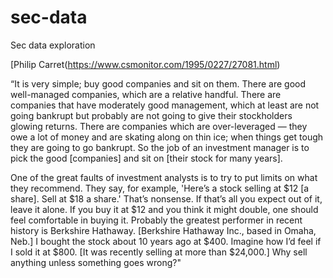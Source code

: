 # sec-data

Sec data exploration

[Philip Carret(https://www.csmonitor.com/1995/0227/27081.html)

“It is very simple; buy good companies and sit on them. There are good well-managed companies, which are a relative handful. There are companies that have moderately good management, which at least are not going bankrupt but probably are not going to give their stockholders glowing returns. There are companies which are over-leveraged — they owe a lot of money and are skating along on thin ice; when things get tough they are going to go bankrupt. So the job of an investment manager is to pick the good [companies] and sit on [their stock for many years].

One of the great faults of investment analysts is to try to put limits on what they recommend. They say, for example, 'Here’s a stock selling at $12 [a share]. Sell at $18 a share.' That’s nonsense. If that’s all you expect out of it, leave it alone. If you buy it at $12 and you think it might double, one should feel comfortable in buying it. Probably the greatest performer in recent history is Berkshire Hathaway. [Berkshire Hathaway Inc., based in Omaha, Neb.] I bought the stock about 10 years ago at $400. Imagine how I’d feel if I sold it at $800. [It was recently selling at more than $24,000.] Why sell anything unless something goes wrong?"
